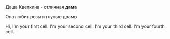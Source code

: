 <!DOCTYPE html>
<html>
  <head>
    <meta charset="utf-8">
  </head>
  <body>
    <p>Даша Кветкина - отличная <strong>дама</strong></p> 
    <p>Она любит розы и глупые драмы</p>
    <td>Hi, I'm your first cell.</td>
<td>I'm your second cell.</td>
<td>I'm your third cell.</td>
<td>I'm your fourth cell.</td>
  </body>
</html>

